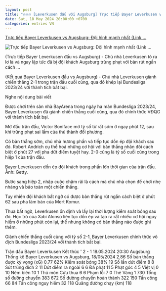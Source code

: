```yaml
---
layout: post
title: "🔥🔥🔥 [Leverkusen đấu với Augsburg] Trực tiếp Bayer Leverkusen vs Augsburg: Đội hình mạnh nhất (Link ..."
date: Sat, 18 May 2024 20:00:00 +0700
categories: entries VN
---
```

[Trực tiếp Bayer Leverkusen vs Augsburg: Đội hình mạnh nhất (Link ...](https://thethao247.vn/456-truc-tiep-bayer-leverkusen-vs-augsburg-20h30-ngay-18-05-2024-d328291.html)

![Trực tiếp Bayer Leverkusen vs Augsburg: Đội hình mạnh nhất (Link ...](https://cdn-img.thethao247.vn/storage/files/btvttqt1/social-thumb/2024/05/18/6648c0374eebc.jpg)

(Trực tiếp Bayer Leverkusen đấu vs Augsburg) - Chủ nhà Leverkusen tỏ ra lơ là và ngay lập tức đã bị đội khách Augsburg trừng phạt với bàn rút ngắn cách ...

(Kết quả Bayer Leverkusen đấu vs Augsburg) - Chủ nhà Leverkusen giành chiến thắng 2-1 trong trận đấu cuối cùng, qua đó khép lại Bundesliga 2023/24 với thành tích bất bại.

Nghe nội dung bài viết

Được chơi trên sân nhà BayArena trong ngày hạ màn Bundesliga 2023/24, Bayer Leverkusen đã giành chiến thắng cuối cùng, qua đó chính thức VĐQG với thành tích bất bại.

Mở đầu trận đấu, Victor Boniface mở tỷ số từ rất sớm ở ngay phút 12, sau khi trừng phạt sai lầm của thủ thành đối phương.

Có bàn thắng sớm, chủ nhà hương phấn và tiếp tục dồn ép đội khách sau đó. Robert Andrich cụ thể hoá những cơ hội với bàn thắng nhân đôi cách biệt ở phút 27 với pha dứt điểm tuyệt hay. 2-0 cũng là tỷ số cuối cùng trong hiệp 1 của trận đấu.

Bayer Leverkusen dồn ép đội khách trong phần lớn thời gian của trận đấu. Ảnh: Getty.

Bước sang hiệp 2, nhập cuộc chậm rãi là cách mà chủ nhà chọn để chơi nhẹ nhàng và bảo toàn một chiến thắng.

Tuy nhiên đội khách bất ngờ có được bàn thắng rút ngắn cách biệt ở phút 62 sau pha làm bàn của Mert Komur.

Thua bất ngờ, Leverkusen ổn định và lấy lại thời lượng kiểm soát bóng sau đó. Học trò của Xabi Alonso liên tục dồn ép và tạo ra rất nhiều cơ hội nguy hiểm ở những phút còn lại, thế nhưng không có bàn thắng nào được ghi thêm.

Giành chiến thắng cuối cùng với tỷ số 2-1, Bayer Leverkusen chính thức vô địch Bundesliga 2023/24 với thành tích bất bại.

Trận đấu Bayer Leverkusen Kết thúc ' 2 - 1 18.05.2024 20:30 Augsburg Thống kê Bayer Leverkusen vs Augsburg, 18/05/2024 2.86 Số bàn thắng được kỳ vọng (xG) 0.77 62% Kiểm soát bóng 38% 19 Số lần dứt điểm 8 8 Sút trúng đích 2 11 Dứt điểm ra ngoài 6 6 Đá phạt 11 5 Phạt góc 4 5 Việt vị 0 10 Ném biên 10 1 Thủ môn Cứu thua 6 6 Phạm lỗi 7 0 Thẻ Vàng 1 730 Tổng số đường chuyền 383 672 Số đường chuyền hoàn thành 322 150 Tấn công 66 84 Tấn công nguy hiểm 32 118 Quãng đường chạy (km) 118

